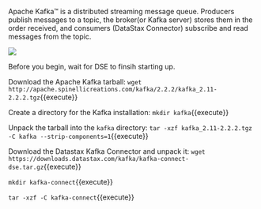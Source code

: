 Apache Kafka™ is a distributed streaming message queue. Producers publish messages to a topic, the broker(or Kafka server) stores them in the order received, and consumers (DataStax Connector) subscribe and read messages from the topic.

![](assets/messagelog.png.png)

Before you begin, wait for DSE to finsih starting up.

Download the Apache Kafka tarball:
`wget http://apache.spinellicreations.com/kafka/2.2.2/kafka_2.11-2.2.2.tgz`{{execute}}

Create a directory for the Kafka installation:
`mkdir kafka`{{execute}}

Unpack the tarball into the `kafka` directory:
`tar -xzf kafka_2.11-2.2.2.tgz -C kafka --strip-components=1`{{execute}}

Download the Datastax Kafka Connector and unpack it:
`wget https://downloads.datastax.com/kafka/kafka-connect-dse.tar.gz`{{execute}}

`mkdir kafka-connect`{{execute}}

`tar -xzf -C kafka-connect`{{execute}}
